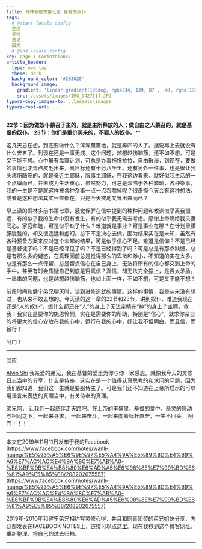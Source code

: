 ```yaml
---
title: 哥林多前书第七章 基督的奴仆
tags: 
  # @start locale config
  圣经
  灵修
  日记
  旧文
  # @end locale config
key: page-I-Corinthians7
article_header:
  type: overlay
  theme: dark
  background_color: '#203028'
  background_image:
    gradient: 'linear-gradient(135deg, rgba(34, 139, 87 , .4), rgba(139, 34, 139, .4))'
    src: /assets/images/IMG_9427[1].JPG
typora-copy-images-to: ..\assets\images
typora-root-url: ..
---
```


**22节：因为做奴仆蒙召于主的，就是主所释放的人；做自由之人蒙召的，就是基督的奴仆。
23节：你们是重价买来的，不要人的奴仆。****

<!--more-->

这几天总在想，到底要做什么？浑浑噩噩地，就是奔四的人了。据说再上去就没有什么奔五了。到现在还是一事无成。这个问题，越想越伤脑筋，还不如不想，可是又不能不想。心中虽有盘算计划，可总是办事拖拖拉拉，自由散漫，到现在，要做的事情也才弄点皮毛出来，离目标还有十万八千里。还有另外一件事，也是很让我头疼伤脑筋的，就是亲近主耶稣，服事主耶稣，在我这边看来，就好似我生活的一个点缀而已，并未成为生活重心，虽然努力，可总是深陷于各种繁琐，各种杂事，我的一生是不是就这样被各种杂事一点一点吞嚼掉呢？很奇怪今天会有这种想法，或者是这种想法其实一直都在，只是今天突地又冒出来而已？

早上读的哥林多前书第七章，感觉保罗在信中提到的种种问题和教训似乎离我很远，有的似乎我的生命中没有发生，有的似乎我无需去考虑。感谢上帝赐给我夫妻同心，家庭和睦，可是似乎缺了什么？难道就是事业？可是事业在哪？在计划里朦朦胧胧的，却又很遥远和虚幻。总下不定决心去做，因为结果实在是未知，虽然有各种预备方案来应对这个未知的结果，可是似乎信心不足。难道是信仰？不是已经是基督徒了吗？不是已经寻见了吗？不是已经得到了吗？可是总是有那点缺憾，总是有那么多的疑惑，在真理面前总是觉得那么的卑微和渺小，不知道的实在太多。总是有那么一点保留，总是留点信心在自己身上，无法将所有的信心都交到上帝的手中，甚至有时会质疑自己到底是否真信？真信，却无法完全摆上，是否太矛盾。一串串的问题，也是越想越伤脑筋，也如上面一样，不如不想，可是又不能不想！

前段时间和健宁弟兄聊天时，谈到进修造就的事情。这样的事情，我是从来没有想过，也从来不敢去想的。今天读的这一章的22节和23节，讲到奴仆，难道我现在还是“人的奴仆”，想什么都还在“人”的身上？无法定睛在“神”的身上？主啊，救我！我实在是要你的施恩怜悯，实在是需要你的帮助，特别是“信心”，就求你亲自的将更大的信心安放在我的心中，运行在我的心中，好让我不但明白，而且信，而且行！

阿门！

---

回应

[Alvin Shi](https://www.facebook.com/alvintrust?comment_id=Y29tbWVudDoyMTI3NDA3NDA1NTdfMTAxNTEwNTMxMDQzNjU1NTg%3D) 我亲爱的弟兄，我在基督的爱里为你与你一家感恩。就像我今天的灵修日志当中的分享，什么是侍奉，这实在是一个值得认真思考的和求问的问题，因为我们都知道，我们这一生就是要服侍主了。可是我们还不知道在上帝所启示的可以用语言来表达的真理当中，有关侍奉的真理。

弟兄阿， 让我们一起结伴走天路吧。在上帝的丰盛里，基督的爱中，圣灵的感动与相同之下，一起来寻求， 一起来奋斗，一起来向着标杆直奔，一生不回头。 阿门！！！

---

本文在2019年11月11日发布于我的Facebook [https://www.facebook.com/notes/wanli-huang/%E5%93%A5%E6%9E%97%E5%A4%9A%E5%89%8D%E4%B9%A6%E7%AC%AC%E4%BA%8C%E7%AB%A0-%E8%BF%9B%E4%B8%80%E6%AD%A5%E6%98%8E%E7%99%BD%E6%81%A9%E5%85%B8/208202675557](https://www.facebook.com/notes/wanli-huang/%E5%93%A5%E6%9E%97%E5%A4%9A%E5%89%8D%E4%B9%A6%E7%AC%AC%E4%BA%8C%E7%AB%A0-%E8%BF%9B%E4%B8%80%E6%AD%A5%E6%98%8E%E7%99%BD%E6%81%A9%E5%85%B8/208202675557)

2019年-2010年和健宁弟兄相约写灵修心得，并且和职青团契的弟兄姐妹分享，内容都发表在FACEBOOK NOTES上，链接可以[点这里](https://www.facebook.com/wanli.huang/notes)。现在我移到这个博客网址，重新整理，将自己的过去归档。

---





